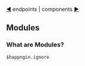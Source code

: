 [&#9664;](endpoints.md) endpoints | components [&#9654;](components.md)

## Modules

### What are Modules?


`$happngin.ignore`
